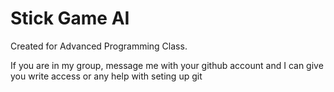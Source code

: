 # Stick Game AI

Created for Advanced Programming Class.

If you are in my group, message me with your github account and I can give you write access or any help with seting up git
